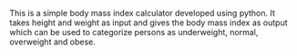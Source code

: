 This is a simple body mass index calculator developed using python. It takes height and weight as input and gives the body mass index as output which can be used to categorize persons as underweight, normal, overweight and obese.
